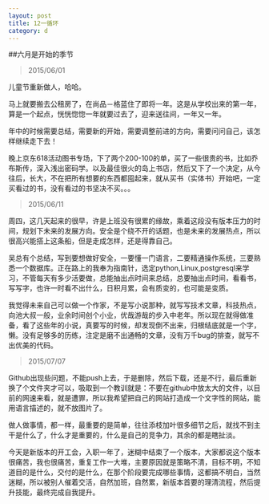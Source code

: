 ```yaml
---
layout: post
title: 12一循环
category: d
---
```


##六月是开始的季节

>2015/06/01

儿童节重新做人，哈哈。

马上就要搬去公租房了，在尚品－格蓝住了即将一年。这是从学校出来的第一年，算是一个起点，恍恍惚惚一年就要过去了，迎来送往间，一年又一年。

年中的时候需要总结，需要新的开始，需要调整前进的方向，需要问问自己，该怎样继续走下去！

晚上京东618活动图书专场，下了两个200-100的单，买了一些很贵的书，比如乔布斯传，深入浅出密码学。以及最佳很火的岛上书店，然后又下了一个决定，从今往后，长大，不在把所有想要的东西都囤起来，就从买书（实体书）开始吧，一定买看过的书，没有看过的书坚决不买。。。

>2015/06/11

周四，这几天起来的很早，许是上班没有很累的缘故，乘着这段没有版本压力的时间，规划下未来的发展方向。安全是个绕不开的话题，也是未来的发展热点，所以很高兴能搭上这条船，但是走成怎样，还是得靠自己。

吴总有个总结，写到要想做好安全，一要懂一门语言，二要精通操作系统，三要熟悉一个数据库。正在路上的我奉为指南针，选定python,Linux,postgresql来学习，不管每天有多少活要做，总能抽出点时间来总结，总要抽出点时间，看看书，写写字，也许一时看不出什么，日积月累，会有质变的，也可能是变质。

我觉得未来自己可以做一个作家，不是写小说那种，就写写技术文章，科技热点，向池大叔一般，业余时间创个小业，优哉游哉的步入中老年。所以现在就得做准备，看了这些年的小说，真要写的时候，却发现倒不出来，归根结底就是一个字，懒。没有足够多的历练，注定是磨不出通畅的文章，没有万千bug的排查，就写不出优美的代码。

>2015/07/07

Github出现些问题，不能push上去，于是删除，然后下载，还是不行，最后重新换了个文件夹才可以，吸取到一个教训就是：不要在github中放太大的文件，以目前的网速来看，就是遭罪，所以我希望把自己的网站打造成一个文字性的网站，能用语言描述的，就不放图片了。

做人做事情，都一样，最重要的是简单，往往添枝加叶很多细节之后，就找不到主干是什么了，什么才是重要的，什么是自己的竞争力，其余的都是瞎扯淡。

今天是新版本的开工会，入职一年了，迷糊中结束了一个版本，大家都说这个版本很痛苦，我也很痛苦，重复工作一大堆，主要原因就是策略不清，目标不明，不知道目的是什么，交付的是什么，在那个阶段要完成哪些事情，这都搞不明白，当然迷糊，所以被别人催着交活，自然加班，自然累，新版本首要的理清流程，然后提升技能，最终完成自我提升。








